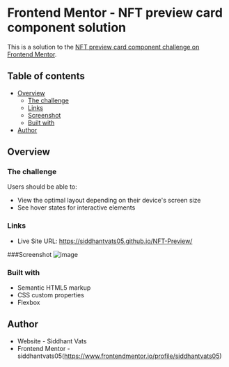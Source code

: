 # Frontend Mentor - NFT preview card component solution

This is a solution to the [NFT preview card component challenge on Frontend Mentor](https://www.frontendmentor.io/challenges/nft-preview-card-component-SbdUL_w0U).

## Table of contents

- [Overview](#overview)
  - [The challenge](#the-challenge)
  - [Links](#links)
  - [Screenshot](#screenshot)
  - [Built with](#built-with)
- [Author](#author)


## Overview

### The challenge

Users should be able to:

- View the optimal layout depending on their device's screen size
- See hover states for interactive elements


### Links

- Live Site URL: https://siddhantvats05.github.io/NFT-Preview/

###Screenshot
![image](https://user-images.githubusercontent.com/98140422/152789058-1ae0269d-7b93-446c-8015-6abf67441824.png)


### Built with

- Semantic HTML5 markup
- CSS custom properties
- Flexbox


## Author

- Website - Siddhant Vats
- Frontend Mentor - siddhantvats05(https://www.frontendmentor.io/profile/siddhantvats05)



